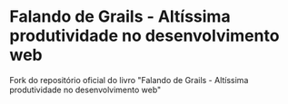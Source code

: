 # Falando de Grails - Altíssima produtividade no desenvolvimento web
Fork do repositório oficial do livro "Falando de Grails - Altíssima produtividade no desenvolvimento web"
